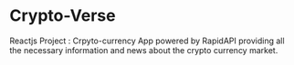 # Crypto-Verse
Reactjs Project : Crpyto-currency App powered by RapidAPI providing all the necessary information and news about the crypto currency market.
